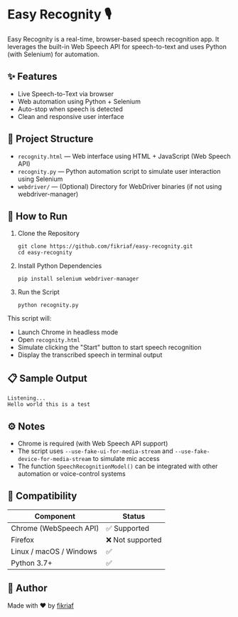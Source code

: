 # Easy Recognity 🎙️

Easy Recognity is a real-time, browser-based speech recognition app. It leverages the built-in Web Speech API for speech-to-text and uses Python (with Selenium) for automation.

## ✨ Features
- Live Speech-to-Text via browser
- Web automation using Python + Selenium
- Auto-stop when speech is detected
- Clean and responsive user interface

## 📁 Project Structure
- `recognity.html` — Web interface using HTML + JavaScript (Web Speech API)
- `recognity.py` — Python automation script to simulate user interaction using Selenium
- `webdriver/` — (Optional) Directory for WebDriver binaries (if not using webdriver-manager)

## 🚀 How to Run

1. Clone the Repository
   ```
   git clone https://github.com/fikriaf/easy-recognity.git
   cd easy-recognity
   ```

2. Install Python Dependencies
   ```
   pip install selenium webdriver-manager
   ```

3. Run the Script
   ```
   python recognity.py
   ```

This script will:
- Launch Chrome in headless mode
- Open `recognity.html`
- Simulate clicking the "Start" button to start speech recognition
- Display the transcribed speech in terminal output

## 📋 Sample Output
```
Listening...
Hello world this is a test
```

## ⚙️ Notes
- Chrome is required (with Web Speech API support)
- The script uses `--use-fake-ui-for-media-stream` and `--use-fake-device-for-media-stream` to simulate mic access
- The function `SpeechRecognitionModel()` can be integrated with other automation or voice-control systems

## 🔧 Compatibility

| Component               | Status        |
|------------------------|---------------|
| Chrome (WebSpeech API)  | ✅ Supported   |
| Firefox                 | ❌ Not supported |
| Linux / macOS / Windows | ✅            |
| Python 3.7+             | ✅            |

## 👤 Author
Made with ❤️ by [fikriaf](https://github.com/fikriaf)
